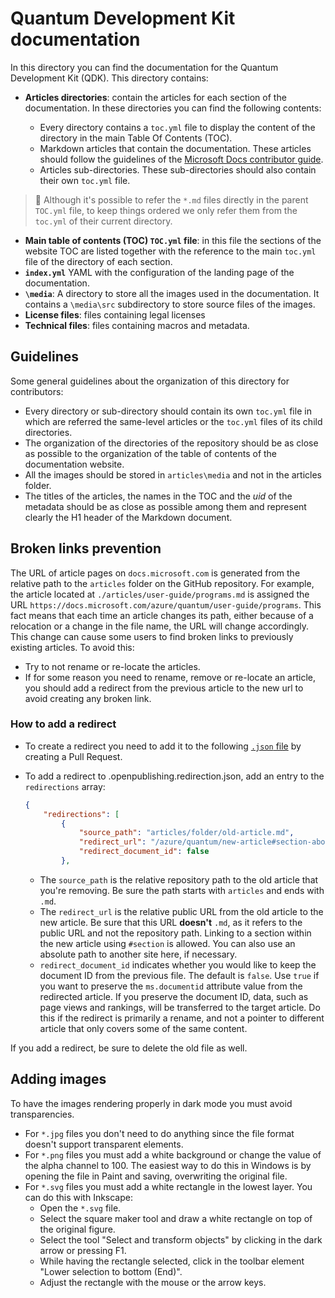 # Quantum Development Kit documentation

In this directory you can find the documentation for the Quantum
Development Kit (QDK). This directory contains:

- **Articles directories**: contain the articles for each section of
  the documentation. In these directories you can find the following contents:
  
  - Every directory contains a `toc.yml` file to display the content of the directory
    in the main Table Of Contents (TOC).
  - Markdown articles that contain the documentation. These articles
    should follow the guidelines of the [Microsoft Docs contributor
    guide](xref:microsoft.quantum.contributing-qdk.overview).
  - Articles sub-directories. These
    sub-directories should also contain their own `toc.yml` file.

> :pencil: Although it's possible to refer the `*.md` files directly in the parent
> `TOC.yml` file, to keep things ordered we only refer them from the `toc.yml`
> of their current directory.

- **Main table of contents (TOC) `TOC.yml` file**: in this file the sections of
  the website TOC are listed together with the reference to the main `toc.yml`
  file of the directory of each section.
- **`index.yml`** YAML with the configuration of the landing page of the documentation.
- **`\media`**: A directory to store all the images used in the documentation. It
  contains a `\media\src` subdirectory to store source files of the images.
- **License files**: files containing legal licenses
- **Technical files**: files containing macros and metadata.

## Guidelines

Some general guidelines about the organization of this directory
for contributors:

- Every directory or sub-directory should contain its own `toc.yml` file in
  which are referred the same-level articles or the `toc.yml` files of its child directories.
- The organization of the directories of the repository should be as close as possible to the
  organization of the table of contents of the documentation website.
- All the images should be stored in `articles\media` and not in the articles
  folder.
- The titles of the articles, the names in the TOC and the *uid* of the metadata
  should be as close as possible among them and represent clearly the H1 header
  of the Markdown document.
  
## Broken links prevention

The URL of article pages on `docs.microsoft.com` is generated from the relative path to the `articles` folder on the GitHub repository. For example, the article located at `./articles/user-guide/programs.md` is assigned the URL `https://docs.microsoft.com/azure/quantum/user-guide/programs`. This fact means that each time an article changes its path, either because of a relocation or a change in the file name, the URL will change accordingly. This change can cause some users to find broken links to previously existing articles. To avoid this:

- Try to not rename or re-locate the articles.
- If for some reason you need to rename, remove or re-locate an article, you should add a redirect from the previous article to the new url to avoid creating any broken link.

### How to add a redirect

- To create a redirect you need to add it to the following [`.json` file](https://github.com/MicrosoftDocs/azure-reference-other-pr/blob/master/.openpublishing.redirection.json) by creating a Pull Request.

- To add a redirect to .openpublishing.redirection.json, add an entry to the `redirections` array:

  ```json
  {
      "redirections": [
          {
              "source_path": "articles/folder/old-article.md",
              "redirect_url": "/azure/quantum/new-article#section-about-old-topic",
              "redirect_document_id": false
          },
  ```

  - The `source_path` is the relative repository path to the old article that you're removing. Be sure the path starts with `articles` and ends with `.md`.
  - The `redirect_url` is the relative public URL from the old article to the new article. Be sure that this URL **doesn't** `.md`, as it refers to the public URL and not the repository path. Linking to a section within the new article using `#section` is allowed. You can also use an absolute path to another site here, if necessary.
  - `redirect_document_id` indicates whether you would like to keep the document ID from the previous file. The default is `false`. Use `true` if you want to preserve the `ms.documentid` attribute value from the redirected article. If you preserve the document ID, data, such as page views and rankings, will be transferred to the target article. Do this if the redirect is primarily a rename, and not a pointer to different article that only covers some of the same content.

If you add a redirect, be sure to delete the old file as well.

## Adding images

To have the images rendering properly in dark mode you must avoid transparencies.
- For `*.jpg` files you don't need to do anything since the file format doesn't support transparent elements.
- For `*.png` files you must add a white background or change the value of the alpha channel to 100. The easiest way to do this in Windows is by opening the file in Paint and saving, overwriting the original file.
- For `*.svg` files you must add a white rectangle in the lowest layer. You can do this with Inkscape:
  - Open the `*.svg` file.
  - Select the square maker tool and draw a white rectangle on top of the original figure.
  - Select the tool "Select and transform objects" by clicking in the dark arrow or pressing F1.
  - While having the rectangle selected, click in the toolbar element "Lower selection to bottom (End)".
  - Adjust the rectangle with the mouse or the arrow keys.
